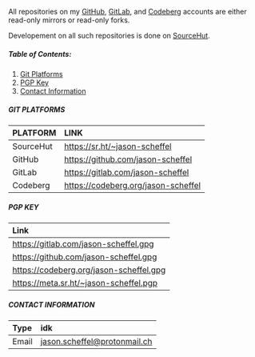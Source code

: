 All repositories on my [GitHub](https://github.com/jason-scheffel),
[GitLab](https://gitlab.com/jason-scheffel), and
[Codeberg](https://codeberg.org/jason-scheffel) accounts are either read-only
mirrors or read-only forks.

Developement on all such repositories is done on
[SourceHut](https://sr.ht/~jason-scheffel).

##### Table of Contents:

1. [Git Platforms](#git-platforms)
1. [PGP Key](#pgp-key)
1. [Contact Information](#contact-information)

##### GIT PLATFORMS

| PLATFORM  | LINK                                |
| :-------- | :---------------------------------- |
| SourceHut | https://sr.ht/~jason-scheffel       |
| GitHub    | https://github.com/jason-scheffel   |
| GitLab    | https://gitlab.com/jason-scheffel   |
| Codeberg  | https://codeberg.org/jason-scheffel |

##### PGP KEY

| Link                                    |
| :-------------------------------------- |
| https://gitlab.com/jason-scheffel.gpg   |
| https://github.com/jason-scheffel.gpg   |
| https://codeberg.org/jason-scheffel.gpg |
| https://meta.sr.ht/~jason-scheffel.pgp  |

##### CONTACT INFORMATION

| Type  | idk                          |
| :---- | :--------------------------- |
| Email | jason.scheffel@protonmail.ch |
